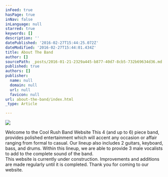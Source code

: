 ```yaml
---
inFeed: true
hasPage: true
inNav: false
inLanguage: null
starred: true
keywords: []
description: ''
datePublished: '2016-02-27T15:44:25.072Z'
dateModified: '2016-02-27T15:44:01.434Z'
title: About The Band
author: []
sourcePath: _posts/2016-01-21-2329a445-b877-40d7-8cb5-732b69634d36.md
published: true
authors: []
publisher:
  name: null
  domain: null
  url: null
  favicon: null
url: about-the-band/index.html
_type: Article

---
```

![](https://s3-us-west-2.amazonaws.com/the-grid-img/p/5ae426d789b4b0c47ae663f9fdb693acaf9a72a2.jpg)

Welcome to the Cool Rush Band Website
This 4 (and up to 6) piece band, provides polished entertainment which will accent any occasion or affair ranging from formal to casual. Our lineup also includes 2 guitars, keyboard, bass, and drums. Within this lineup, we are able to provide 3 male vocalists to add to the complete sound of the band.  
This website is currently under construction.  Improvements and additions are made regularly until it is completed.  Thank you for coming to our website.